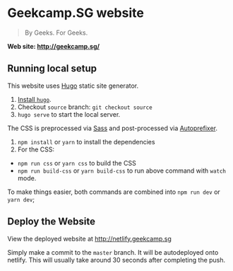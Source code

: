Geekcamp.SG website
===

> By Geeks. For Geeks.

**Web site: http://geekcamp.sg/**

Running local setup
--

This website uses [Hugo](https://gohugo.io/) static site generator.

1. [Install `hugo`](https://gohugo.io/getting-started/installing/).
2. Checkout `source` branch: `git checkout source`
2. `hugo serve` to start the local server.

The CSS is preprocessed via [Sass](http://sass-lang.com/) and post-processed via [Autoprefixer](https://github.com/postcss/autoprefixer).

1. `npm install` or `yarn` to install the dependencies
2. For the CSS:
  - `npm run css` or `yarn css` to build the CSS
  - `npm run build-css` or `yarn build-css` to run above command with `watch` mode.

To make things easier, both commands are combined into `npm run dev` or `yarn dev`;

Deploy the Website
--
View the deployed website at http://netlify.geekcamp.sg

Simply make a commit to the `master` branch. It will be autodeployed onto netlify. This will usually take around 30 seconds after completing the push.
